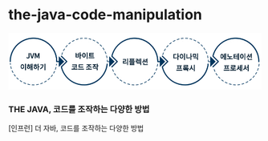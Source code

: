 # the-java-code-manipulation

![cover](./assets/cover.png)

### THE JAVA, 코드를 조작하는 다양한 방법

[인프런] 더 자바, 코드를 조작하는 다양한 방법